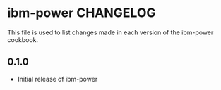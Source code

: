 ibm-power CHANGELOG
===================
This file is used to list changes made in each version of the
ibm-power cookbook.

0.1.0
-----
- Initial release of ibm-power

